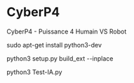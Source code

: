 # CyberP4
CyberP4 - Puissance 4 Humain VS Robot

sudo apt-get install python3-dev

python3 setup.py build_ext --inplace

python3 Test-IA.py
